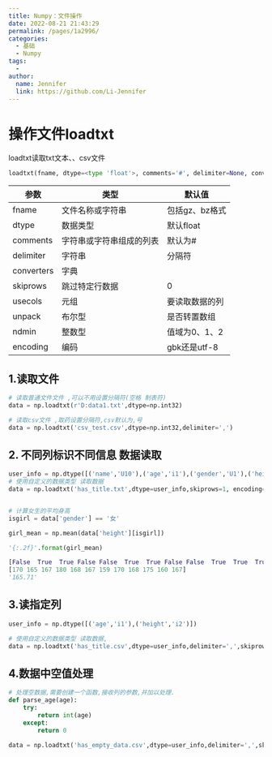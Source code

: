 ```yaml
---
title: Numpy：文件操作
date: 2022-08-21 21:43:29
permalink: /pages/1a2996/
categories:
  - 基础
  - Numpy
tags:
  - 
author: 
  name: Jennifer
  link: https://github.com/Li-Jennifer
---
```

# 操作文件loadtxt
loadtxt读取txt文本、、csv文件
```python
loadtxt(fname, dtype=<type 'float'>, comments='#', delimiter=None, converters=None, skiprows=0, usecols=None, unpack=False, ndmin=0,encoding='bytes')
```
| 参数         | 类型           | 默认值        |
|------------|--------------|------------|
| fname      | 文件名称或字符串     | 包括gz、bz格式  |
| dtype      | 数据类型         | 默认float    |
| comments   | 字符串或字符串组成的列表 | 默认为#       |
| delimiter  | 字符串          | 分隔符        |
| converters | 字典           |            |
| skiprows   | 跳过特定行数据      | 0          |
| usecols    | 元组           | 要读取数据的列    |
| unpack     | 布尔型          | 是否转置数组     |
| ndmin      | 整数型          | 值域为0、1、2   |
| encoding   | 编码           | gbk还是utf-8 |


## 1.读取文件
```python
# 读取普通文件文件 ,可以不用设置分隔符(空格 制表符)
data = np.loadtxt(r'D:data1.txt',dtype=np.int32)

# 读取csv文件 ,取药设置分隔符,csv默认为,号
data = np.loadtxt('csv_test.csv',dtype=np.int32,delimiter=',')
```
## 2. 不同列标识不同信息 数据读取
```python
user_info = np.dtype([('name','U10'),('age','i1'),('gender','U1'),('height','i2')])
# 使用自定义的数据类型 读取数据
data = np.loadtxt('has_title.txt',dtype=user_info,skiprows=1, encoding='utf-8')


# 计算女生的平均身高
isgirl = data['gender'] == '女'

girl_mean = np.mean(data['height'][isgirl])

'{:.2f}'.format(girl_mean)

[False  True  True False False  True  True False False  True  True  True]
[170 165 167 180 168 167 159 170 168 175 160 167]
'165.71'
```

## 3.读指定列
```python
user_info = np.dtype([('age','i1'),('height','i2')])

# 使用自定义的数据类型 读取数据,
data = np.loadtxt('has_title.csv',dtype=user_info,delimiter=',',skiprows=1,usecols=(1,3))
```
## 4.数据中空值处理
```python
# 处理空数据,需要创建一个函数,接收列的参数,并加以处理.
def parse_age(age):
    try:
        return int(age)
    except:
        return 0

data = np.loadtxt('has_empty_data.csv',dtype=user_info,delimiter=',',skiprows=1,usecols=(1,3),converters={1:parse_age,3:parse_age})
```